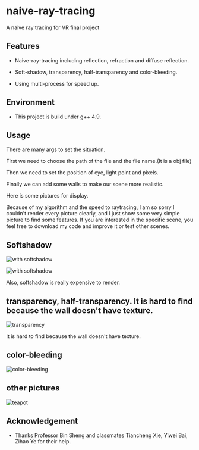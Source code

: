 # naive-ray-tracing
A naive ray tracing for VR final project

## Features

- Naive-ray-tracing including reflection, refraction and diffuse reflection.

- Soft-shadow, transparency, half-transparency and color-bleeding.

- Using multi-process for speed up.



## Environment
- This project is build under g++ 4.9.

## Usage
There are many args to set the situation.

First we need to choose the path of the file and the file name.(It is a obj file)

Then we need to set the position of eye, light point and pixels.

Finally we can add some walls to make our scene more realistic.


Here is some pictures for display.

Because of my algorithm and the speed to raytracing, I am so sorry I couldn't render every picture clearly, and I just show some very simple picture to find some features. If you are interested in the specific scene, you feel free to download my code and improve it or test other scenes.

## Softshadow

![](result10.png "with softshadow")

![](result11.png "with softshadow")

Also, softshadow is really expensive to render.

## transparency, half-transparency. It is hard to find because the wall doesn't have texture.

![](result8.png "transparency")

It is hard to find because the wall doesn't have texture.

## color-bleeding

![](result5.png "color-bleeding")

## other pictures

![](result5.png "teapot")

## Acknowledgement

- Thanks Professor Bin Sheng and classmates Tiancheng Xie, Yiwei Bai, Zihao Ye for their help.
